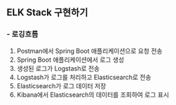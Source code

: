 
## ELK Stack 구현하기

### - 로깅흐름

1. Postman에서 Spring Boot 애플리케이션으로 요청 전송
2. Spring Boot 애플리케이션에서 로그 생성
3. 생성된 로그가 Logstash로 전송
4. Logstash가 로그를 처리하고 Elasticsearch로 전송
5. Elasticsearch가 로그 데이터 저장
6. Kibana에서 Elasticsearch의 데이터를 조회하여 로그 표시
